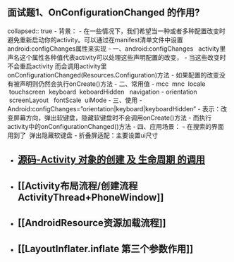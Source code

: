 ## 面试题1、OnConfigurationChanged 的作用?
collapsed:: true
	- 背景：
		- 在一些情况下，我们希望当一种或者多种配置改变时避免重新启动你的activity。可以通过在manifest清单文件中设置 android:configChanges属性来实现
	- 一、android:configChanges   activity里声名这个属性各种值代表activity可以处理这些声明配置的改变，
		- 当这些改变时不会重启activity 而会调用activity里onConfigurationChanged(Resources.Configuration)方法
		- 如果配置的改变没有被声明则仍然会执行onCreate()方法
	- 二、常用值
		- mcc  mnc  locale  touchscreen  keyboard  keboardHidden   navigation
		- orientation  screenLayout   fontScale  uiMode
	- 三、使用
		- Android:configChanges=”orientation|keyboard|keyboardHidden”
		- 表示：改变屏幕方向，弹出软键盘，隐藏软键盘时不会调用onCreate()方法
		- 而执行activity中的onConfigurationChanged()方法
	- 四、应用场景：
		- 在搜索的界面用到了  弹出隐藏软键盘
		- 折叠屏适配：主要设置ui尺寸
- ## [源码-Activity 对象的创建 及 生命周期 的调用](https://blog.csdn.net/xuwb123xuwb/article/details/115184176)
- ## [[Activity布局流程/创建流程ActivityThread+PhoneWindow]]
- ## [[AndroidResource资源加载流程]]
- ## [[LayoutInflater.inflate 第三个参数作用]]
